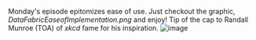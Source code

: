Monday's episode epitomizes ease of use. Just checkout the graphic, *DataFabricEaseofImplementation.png* and enjoy! Tip of the cap to Randall Munroe (TOA) of *xkcd* fame for his inspiration.
![image](https://user-images.githubusercontent.com/56596420/135336183-7163c243-e30b-40a9-9f11-1f8476d2a956.png)

